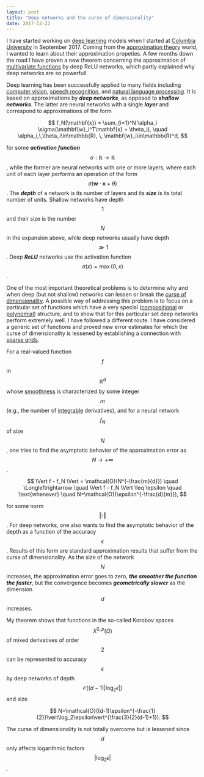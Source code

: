 ```yaml
---
layout: post
title: "Deep networks and the curse of dimensionality"
date: 2017-12-22
---
```


I have started working on <a href="http://en.wikipedia.org/wiki/Deep_learning">deep learning</a> 
models when I started at <a href="http//www.columbia.edu">Columbia University</a> in September 2017. 
Coming from the <a href="http://en.wikipedia.org/wiki/Approximation_theory">approximation theory</a>
world, I wanted to learn about their approximation propeties.
A few months down the road I have proven a new theorem concerning the approximation of 
<a href="http://en.wikipedia.org/wiki/Function_of_several_real_variables">multivariate functions</a> 
by deep ReLU networks, which partly explained why deep networks are so powerfull.

Deep learning has been successfully applied to many fields including 
<a href="https://en.wikipedia.org/wiki/Computer_vision">computer vision</a>, 
<a href="https://en.wikipedia.org/wiki/Speech_recognition">speech recognition</a>, 
and <a href="http://en.wikipedia.org/wiki/Natural_language_processing">natural language processing</a>.
It is based on approximations by <i><b>deep networks</b></i>, as opposed to <i><b>shallow networks</b></i>.
The latter are neural networks with a single <i><b>layer</b></i> and correspond to approximations of the form

$$
f_N(\mathbf{x}) = \sum_{i=1}^N \alpha_i \sigma(\mathbf{w}_i^T\mathbf{x} + \theta_i), 
\quad \alpha_i,\,\theta_i\in\mathbb{R}, \, \mathbf{w}_i\in\mathbb{R}^d,
$$

for some <i><b>activation function</b></i> $$\sigma:\mathbb{R}\rightarrow\mathbb{R}$$, 
while the former are neural networks with one or more layers, where each unit of each layer 
performs an operation of the form $$\sigma(\mathbf{w}\cdot \mathbf{x} + \theta)$$.
The <i><b>depth</b></i> of a network is its number of layers and its <i><b>size</b></i> 
is its total number of units.
Shallow networks have depth $$1$$ and their size is the number $$N$$ in the expansion above,
while deep networks usually have depth $$\gg 1$$.
Deep <i><b>ReLU</b></i> networks use the activation function $$\sigma(x) = \max(0,x)$$.

One of the most important theoretical problems is to determine why and when deep (but not shallow) networks
can lessen or break the <a href="https://en.wikipedia.org/wiki/Curse_of_dimensionality">curse of dimensionality</a>.
A possible way of addressing this problem is to focus on a particular set of functions which have a very
special (<a href="http://en.wikipedia.org/wiki/Function_composition">compositional</a> or 
<a href="https://en.wikipedia.org/wiki/Polynomial">polynomial</a>) structure, 
and to show that for this particular set deep networks perform extremely well.
I have followed a different route. 
I have considered a generic set of functions and proved new error estimates 
for which the curse of dimensionality is lessened by establishing a connection with 
<a href="http://en.wikipedia.org/wiki/Sparse_grid">sparse grids</a>.

For a real-valued function $$f$$ in $$\mathbb{R}^d$$ whose 
<a href="http://en.wikipedia.org/wiki/Smoothness">smoothness</a> is characterized by some integer $$m$$
(e.g., the number of <a href="https://en.wikipedia.org/wiki/Locally_integrable_function">integrable</a> derivatives), and for a neural network $$f_N$$ of size $$N$$, 
one tries to find the asymptotic behavior of the approximation error as $$N\rightarrow+\infty$$,

$$
\Vert f - f_N \Vert = \mathcal{O}(N^{-\frac{m}{d}}) 
\quad \Longleftrightarrow \quad \Vert f - f_N \Vert \leq \epsilon \quad \text{whenever} \quad N=\mathcal{O}(\epsilon^{-\frac{d}{m}}),
$$

for some norm $$\Vert\cdot\Vert$$. 
For deep networks, one also wants to find the asymptotic behavior of the depth 
as a function of the accuracy $$\epsilon$$.
Results of this form are standard approximation results that suffer from the curse of dimensionality.
As the size of the network $$N$$ increases, the approximation error goes to zero, <i><b>the smoother the function the faster</b></i>, but the convergence becomes <i><b>geometrically slower</b></i> as the dimension $$d$$ increases.


My theorem shows that functions in the so-called Korobov spaces $$X^{2,p}(\Omega)$$ of mixed derivatives of order $$2$$ can be represented to accuracy $$\epsilon$$ by deep networks of depth $$\mathcal{O}((d-1)\vert\log_2\epsilon\vert)$$ and size

$$
N=\mathcal{O}((d-1)\epsilon^{-\frac{1}{2}}\vert\log_2\epsilon\vert^{\frac{3}{2}(d-1)+1}).
$$

The curse of dimensionality is not totally overcome but is lessened since 
$$d$$ only affects logarithmic factors $$\vert\log_2\epsilon\vert$$.
